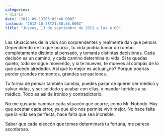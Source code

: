 ```yaml
---
categories:
- diario
date: "2012-09-13T03:09:48.000Z"
lastmod: "2012-10-28T21:58:36.000Z"
title: "Jueves, 13 de septiembre de 2012 a las 4:09"
---
```


Las situaciones de la vida son sorprendentes y realmente dan que pensar. Dependiendo de lo que ocurra , tu vida podrí­a tomar un rumbo completamente distinto al pensado, y tomarás distintas decisiones. Cada decisón es un camino, y cada camino determina tu vida. Si te quedas quieto, todo se sigue moviendo, y si te mueves, te mueves al compás de lo que sucede alrededor. Así­ que lo mejor es actuar,¿no? Porque podrí­as perder grandes momentos, grandes sensaciones.


 Tu forma de pensar también cambia, puedes pasar de querer ser médico y salvar vidas, y ser soldado y acabar con ellas, y mandar heridos a su médico. Todo es así­ de irónico y contradictorio.

No me gustarí­a cambiar cada situacón que ocurre, como Mr. Nobody. Hay que aceptar cada error, ya que ello nos permite vivir mejor. No hace falta que la vida sea perfecta, hace falta que sea increí­ble.

Saber que cada eleccón que tomes determinará tu fortuna, me parece asombroso.